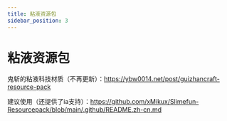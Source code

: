 ```yaml
---
title: 粘液资源包
sidebar_position: 3
---
```


# 粘液资源包

鬼斩的粘液科技材质（不再更新）：https://ybw0014.net/post/guizhancraft-resource-pack

建议使用（还提供了ia支持）：https://github.com/xMikux/Slimefun-Resourcepack/blob/main/.github/README.zh-cn.md
